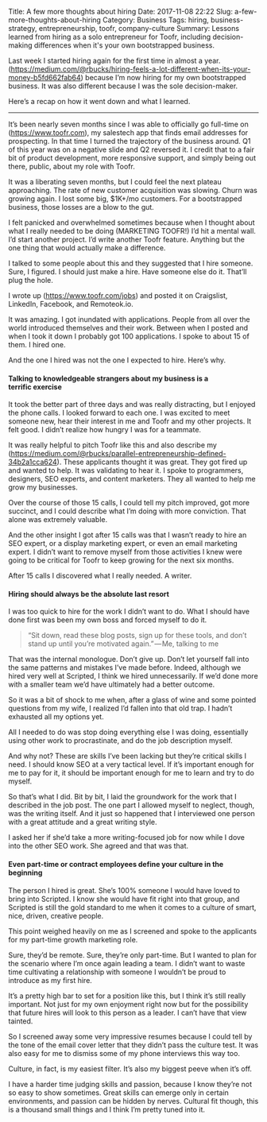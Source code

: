Title: A few more thoughts about hiring
Date: 2017-11-08 22:22
Slug: a-few-more-thoughts-about-hiring
Category: Business
Tags: hiring, business-strategy, entrepreneurship, toofr, company-culture
Summary: Lessons learned from hiring as a solo entrepreneur for Toofr, including decision-making differences when it's your own bootstrapped business.

Last week I started hiring again for the first time in almost a year. (https://medium.com/@rbucks/hiring-feels-a-lot-different-when-its-your-money-b5fd662fab64) because I’m now hiring for my own bootstrapped business. It was also different because I was the sole decision-maker.

Here’s a recap on how it went down and what I learned.

---

It’s been nearly seven months since I was able to officially go full-time on (https://www.toofr.com), my salestech app that finds email addresses for prospecting. In that time I turned the trajectory of the business around. Q1 of this year was on a negative slide and Q2 reversed it. I credit that to a fair bit of product development, more responsive support, and simply being out there, public, about my role with Toofr.

It was a liberating seven months, but I could feel the next plateau approaching. The rate of new customer acquisition was slowing. Churn was growing again. I lost some big, $1K+/mo customers. For a bootstrapped business, those losses are a blow to the gut.

I felt panicked and overwhelmed sometimes because when I thought about what I really needed to be doing (MARKETING TOOFR!) I’d hit a mental wall. I’d start another project. I’d write another Toofr feature. Anything but the one thing that would actually make a difference.

I talked to some people about this and they suggested that I hire someone. Sure, I figured. I should just make a hire. Have someone else do it. That’ll plug the hole.

I wrote up (https://www.toofr.com/jobs) and posted it on Craigslist, LinkedIn, Facebook, and Remoteok.io.

It was amazing. I got inundated with applications. People from all over the world introduced themselves and their work. Between when I posted and when I took it down I probably got 100 applications. I spoke to about 15 of them. I hired one.

And the one I hired was not the one I expected to hire. Here’s why.

#### Talking to knowledgeable strangers about my business is a terrific exercise

It took the better part of three days and was really distracting, but I enjoyed the phone calls. I looked forward to each one. I was excited to meet someone new, hear their interest in me and Toofr and my other projects. It felt good. I didn’t realize how hungry I was for a teammate.

It was really helpful to pitch Toofr like this and also describe my (https://medium.com/@rbucks/parallel-entrepreneurship-defined-34b2a1cca624). These applicants thought it was great. They got fired up and wanted to help. It was validating to hear it. I spoke to programmers, designers, SEO experts, and content marketers. They all wanted to help me grow my businesses.

Over the course of those 15 calls, I could tell my pitch improved, got more succinct, and I could describe what I’m doing with more conviction. That alone was extremely valuable.

And the other insight I got after 15 calls was that I wasn’t ready to hire an SEO expert, or a display marketing expert, or even an email marketing expert. I didn’t want to remove myself from those activities I knew were going to be critical for Toofr to keep growing for the next six months.

After 15 calls I discovered what I really needed. A writer.

#### Hiring should always be the absolute last resort

I was too quick to hire for the work I didn’t want to do. What I should have done first was been my own boss and forced myself to do it.

> “Sit down, read these blog posts, sign up for these tools, and don’t stand up until you’re motivated again.” — Me, talking to me

That was the internal monologue. Don’t give up. Don’t let yourself fall into the same patterns and mistakes I’ve made before. Indeed, although we hired very well at Scripted, I think we hired unnecessarily. If we’d done more with a smaller team we’d have ultimately had a better outcome.

So it was a bit of shock to me when, after a glass of wine and some pointed questions from my wife, I realized I’d fallen into that old trap. I hadn’t exhausted all my options yet.

All I needed to do was stop doing everything else I was doing, essentially using other work to procrastinate, and do the job description myself.

And why not? These are skills I’ve been lacking but they’re critical skills I need. I should know SEO at a very tactical level. If it’s important enough for me to pay for it, it should be important enough for me to learn and try to do myself.

So that’s what I did. Bit by bit, I laid the groundwork for the work that I described in the job post. The one part I allowed myself to neglect, though, was the writing itself. And it just so happened that I interviewed one person with a great attitude and a great writing style.

I asked her if she’d take a more writing-focused job for now while I dove into the other SEO work. She agreed and that was that.

#### Even part-time or contract employees define your culture in the beginning

The person I hired is great. She’s 100% someone I would have loved to bring into Scripted. I know she would have fit right into that group, and Scripted is still the gold standard to me when it comes to a culture of smart, nice, driven, creative people.

This point weighed heavily on me as I screened and spoke to the applicants for my part-time growth marketing role.

Sure, they’d be remote. Sure, they’re only part-time. But I wanted to plan for the scenario where I’m once again leading a team. I didn’t want to waste time cultivating a relationship with someone I wouldn’t be proud to introduce as my first hire.

It’s a pretty high bar to set for a position like this, but I think it’s still really important. Not just for my own enjoyment right now but for the possibility that future hires will look to this person as a leader. I can’t have that view tainted.

So I screened away some very impressive resumes because I could tell by the tone of the email cover letter that they didn’t pass the culture test. It was also easy for me to dismiss some of my phone interviews this way too.

Culture, in fact, is my easiest filter. It’s also my biggest peeve when it’s off.

I have a harder time judging skills and passion, because I know they’re not so easy to show sometimes. Great skills can emerge only in certain environments, and passion can be hidden by nerves. Cultural fit though, this is a thousand small things and I think I’m pretty tuned into it.